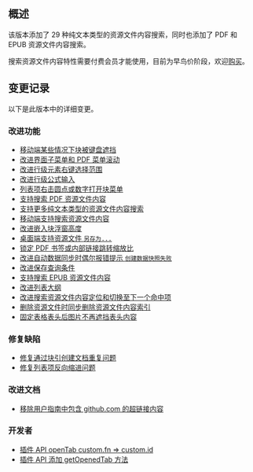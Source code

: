 ## 概述

该版本添加了 29 种纯文本类型的资源文件内容搜索，同时也添加了 PDF 和 EPUB 资源文件内容搜索。

搜索资源文件内容特性需要付费会员才能使用，目前为早鸟价阶段，欢迎[购买](https://b3log.org/siyuan/pricing.html)。

## 变更记录

以下是此版本中的详细变更。

### 改进功能

* [移动端某些情况下块被键盘遮挡](https://github.com/siyuan-note/siyuan/issues/8950)
* [改进界面子菜单和 PDF 菜单滚动](https://github.com/siyuan-note/siyuan/issues/8958)
* [改进行级元素右键选择范围](https://github.com/siyuan-note/siyuan/issues/8960)
* [改进行级公式输入](https://github.com/siyuan-note/siyuan/issues/8972)
* [列表项右击圆点或数字打开块菜单](https://github.com/siyuan-note/siyuan/issues/8983)
* [支持搜索 PDF 资源文件内容](https://github.com/siyuan-note/siyuan/pull/8985)
* [支持更多纯文本类型的资源文件内容搜索](https://github.com/siyuan-note/siyuan/issues/8987)
* [移动端支持搜索资源文件内容](https://github.com/siyuan-note/siyuan/issues/8991)
* [改进嵌入块浮窗高度](https://github.com/siyuan-note/siyuan/issues/8992)
* [桌面端支持资源文件 `另存为...`](https://github.com/siyuan-note/siyuan/issues/8993)
* [锁定 PDF 书签或内部链接跳转缩放比](https://github.com/siyuan-note/siyuan/issues/8997)
* [改进自动数据同步时偶尔报错提示 `创建数据快照失败`](https://github.com/siyuan-note/siyuan/issues/8998)
* [改进保存查询条件](https://github.com/siyuan-note/siyuan/issues/8999)
* [支持搜索 EPUB 资源文件内容](https://github.com/siyuan-note/siyuan/issues/9000)
* [改进列表大纲](https://github.com/siyuan-note/siyuan/issues/9004)
* [改进搜索资源文件内容定位和切换至下一个命中项](https://github.com/siyuan-note/siyuan/issues/9009)
* [删除资源文件时同步删除资源文件内容索引](https://github.com/siyuan-note/siyuan/issues/9010)
* [固定表格表头后图片不再遮挡表头内容](https://github.com/siyuan-note/siyuan/issues/9016)

### 修复缺陷

* [修复通过块引创建文档重复问题](https://github.com/siyuan-note/siyuan/issues/8981)
* [修复列表项反向缩进问题](https://github.com/siyuan-note/siyuan/issues/8994)

### 改进文档

* [移除用户指南中包含 github.com 的超链接内容](https://github.com/siyuan-note/siyuan/issues/9011)

### 开发者

* [插件 API openTab custom.fn => custom.id](https://github.com/siyuan-note/siyuan/issues/8944)
* [插件 API 添加 getOpenedTab 方法](https://github.com/siyuan-note/siyuan/issues/9002)
